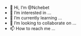 - 👋 Hi, I’m @Nchebet
- 👀 I’m interested in ...
- 🌱 I’m currently learning ...
- 💞️ I’m looking to collaborate on ...
- 📫 How to reach me ...

<!---
Nchebet/Nchebet is a ✨ special ✨ repository because its `README.md` (this file) appears on your GitHub profile.
You can click the Preview link to take a look at your changes.
--->
